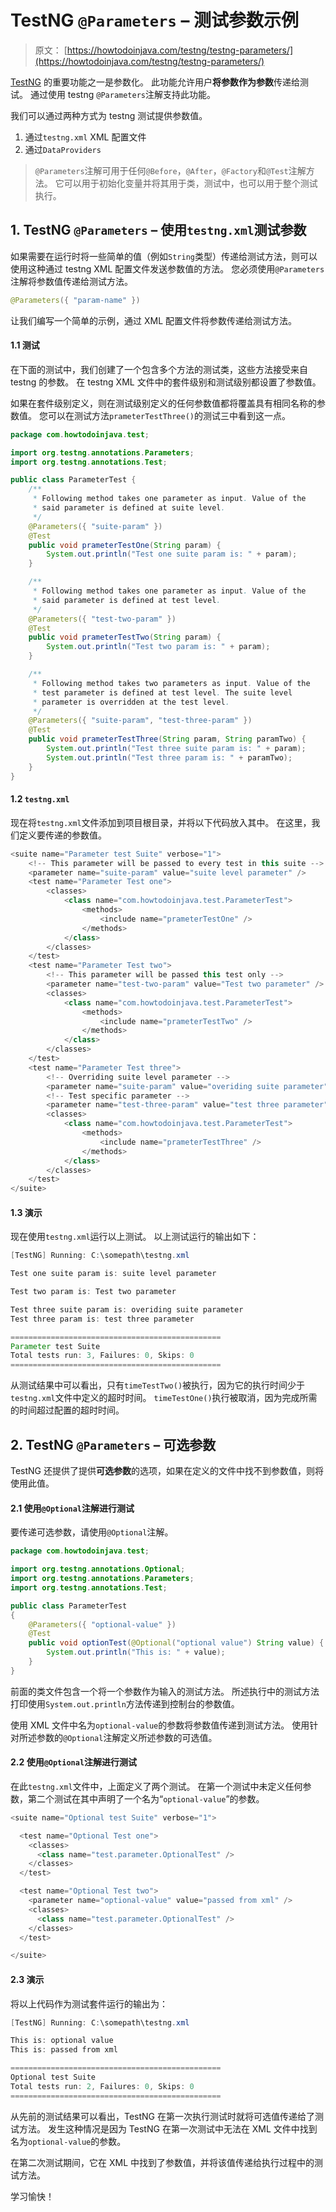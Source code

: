 # TestNG `@Parameters` – 测试参数示例

> 原文： [https://howtodoinjava.com/testng/testng-parameters/](https://howtodoinjava.com/testng/testng-parameters/)

[TestNG](https://howtodoinjava.com/java-testng-tutorials/) 的重要功能之一是参数化。 此功能允许用户**将参数作为参数**传递给测试。 通过使用 testng `@Parameters`注解支持此功能。

我们可以通过两种方式为 testng 测试提供参数值。

1.  通过`testng.xml` XML 配置文件
2.  通过`DataProviders`

> `@Parameters`注解可用于任何`@Before`，`@After`，`@Factory`和`@Test`注解方法。 它可以用于初始化变量并将其用于类，测试中，也可以用于整个测试执行。

## 1\. TestNG `@Parameters` – 使用`testng.xml`测试参数

如果需要在运行时将一些简单的值（例如`String`类型）传递给测试方法，则可以使用这种通过 testng XML 配置文件发送参数值的方法。 您必须使用`@Parameters`注解将参数值传递给测试方法。

```java
@Parameters({ "param-name" })
```

让我们编写一个简单的示例，通过 XML 配置文件将参数传递给测试方法。

#### 1.1 测试

在下面的测试中，我们创建了一个包含多个方法的测试类，这些方法接受来自 testng 的参数。 在 testng XML 文件中的套件级别和测试级别都设置了参数值。

如果在套件级别定义，则在测试级别定义的任何参数值都将覆盖具有相同名称的参数值。 您可以在测试方法`prameterTestThree()`的测试三中看到这一点。

```java
package com.howtodoinjava.test;

import org.testng.annotations.Parameters;
import org.testng.annotations.Test;

public class ParameterTest {
	/**
	 * Following method takes one parameter as input. Value of the 
	 * said parameter is defined at suite level.
	 */
	@Parameters({ "suite-param" })
	@Test
	public void prameterTestOne(String param) {
		System.out.println("Test one suite param is: " + param);
	}

	/**
	 * Following method takes one parameter as input. Value of the
	 * said parameter is defined at test level.
	 */
	@Parameters({ "test-two-param" })
	@Test
	public void prameterTestTwo(String param) {
		System.out.println("Test two param is: " + param);
	}

	/**
	 * Following method takes two parameters as input. Value of the 
	 * test parameter is defined at test level. The suite level 
	 * parameter is overridden at the test level.
	 */
	@Parameters({ "suite-param", "test-three-param" })
	@Test
	public void prameterTestThree(String param, String paramTwo) {
		System.out.println("Test three suite param is: " + param);
		System.out.println("Test three param is: " + paramTwo);
	}
}

```

#### 1.2 `testng.xml`

现在将`testng.xml`文件添加到项目根目录，并将以下代码放入其中。 在这里，我们定义要传递的参数值。

```java
<suite name="Parameter test Suite" verbose="1">
	<!-- This parameter will be passed to every test in this suite -->
	<parameter name="suite-param" value="suite level parameter" />
	<test name="Parameter Test one">
		<classes>
			<class name="com.howtodoinjava.test.ParameterTest">
				<methods>
					<include name="prameterTestOne" />
				</methods>
			</class>
		</classes>
	</test>
	<test name="Parameter Test two">
		<!-- This parameter will be passed this test only -->
		<parameter name="test-two-param" value="Test two parameter" />
		<classes>
			<class name="com.howtodoinjava.test.ParameterTest">
				<methods>
					<include name="prameterTestTwo" />
				</methods>
			</class>
		</classes>
	</test>
	<test name="Parameter Test three">
		<!-- Overriding suite level parameter -->
		<parameter name="suite-param" value="overiding suite parameter" />
		<!-- Test specific parameter -->
		<parameter name="test-three-param" value="test three parameter" />
		<classes>
			<class name="com.howtodoinjava.test.ParameterTest">
				<methods>
					<include name="prameterTestThree" />
				</methods>
			</class>
		</classes>
	</test>
</suite>

```

#### 1.3 演示

现在使用`testng.xml`运行以上测试。 以上测试运行的输出如下：

```java
[TestNG] Running: C:\somepath\testng.xml

Test one suite param is: suite level parameter

Test two param is: Test two parameter

Test three suite param is: overiding suite parameter
Test three param is: test three parameter

===============================================
Parameter test Suite
Total tests run: 3, Failures: 0, Skips: 0
===============================================

```

从测试结果中可以看出，只有`timeTestTwo()`被执行，因为它的执行时间少于`testng.xml`文件中定义的超时时间。 `timeTestOne()`执行被取消，因为完成所需的时间超过配置的超时时间。

## 2\. TestNG `@Parameters` – 可选参数

TestNG 还提供了提供**可选参数**的选项，如果在定义的文件中找不到参数值，则将使用此值。

#### 2.1 使用`@Optional`注解进行测试

要传递可选参数，请使用`@Optional`注解。

```java
package com.howtodoinjava.test;

import org.testng.annotations.Optional;
import org.testng.annotations.Parameters;
import org.testng.annotations.Test;

public class ParameterTest 
{
	@Parameters({ "optional-value" })
	@Test
	public void optionTest(@Optional("optional value") String value) {
		System.out.println("This is: " + value);
	}
}

```

前面的类文件包含一个将一个参数作为输入的测试方法。 所述执行中的测试方法打印使用`System.out.println`方法传递到控制台的参数值。

使用 XML 文件中名为`optional-value`的参数将参数值传递到测试方法。 使用针对所述参数的`@Optional`注解定义所述参数的可选值。

#### 2.2 使用`@Optional`注解进行测试

在此`testng.xml`文件中，上面定义了两个测试。 在第一个测试中未定义任何参数，第二个测试在其中声明了一个名为“`optional-value`”的参数。

```java
<suite name="Optional test Suite" verbose="1">

  <test name="Optional Test one">
    <classes>
      <class name="test.parameter.OptionalTest" />
    </classes>
  </test>

  <test name="Optional Test two">
    <parameter name="optional-value" value="passed from xml" />
    <classes>
      <class name="test.parameter.OptionalTest" />
    </classes>
  </test>

</suite>

```

#### 2.3 演示

将以上代码作为测试套件运行的输出为：

```java
[TestNG] Running: C:\somepath\testng.xml

This is: optional value
This is: passed from xml

===============================================
Optional test Suite
Total tests run: 2, Failures: 0, Skips: 0
===============================================

```

从先前的测试结果可以看出，TestNG 在第一次执行测试时就将可选值传递给了测试方法。 发生这种情况是因为 TestNG 在第一次测试中无法在 XML 文件中找到名为`optional-value`的参数。

在第二次测试期间，它在 XML 中找到了参数值，并将该值传递给执行过程中的测试方法。

学习愉快！